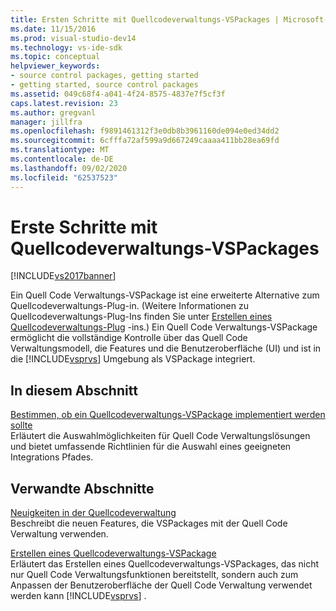 ```yaml
---
title: Ersten Schritte mit Quellcodeverwaltungs-VSPackages | Microsoft-Dokumentation
ms.date: 11/15/2016
ms.prod: visual-studio-dev14
ms.technology: vs-ide-sdk
ms.topic: conceptual
helpviewer_keywords:
- source control packages, getting started
- getting started, source control packages
ms.assetid: 049c68f4-a041-4f24-8575-4837e7f5cf3f
caps.latest.revision: 23
ms.author: gregvanl
manager: jillfra
ms.openlocfilehash: f9891461312f3e0db8b3961160de094e0ed34dd2
ms.sourcegitcommit: 6cfffa72af599a9d667249caaaa411bb28ea69fd
ms.translationtype: MT
ms.contentlocale: de-DE
ms.lasthandoff: 09/02/2020
ms.locfileid: "62537523"
---
```

# <a name="getting-started-with-source-control-vspackages"></a>Erste Schritte mit Quellcodeverwaltungs-VSPackages
[!INCLUDE[vs2017banner](../../includes/vs2017banner.md)]

Ein Quell Code Verwaltungs-VSPackage ist eine erweiterte Alternative zum Quellcodeverwaltungs-Plug-in. (Weitere Informationen zu Quellcodeverwaltungs-Plug-Ins finden Sie unter [Erstellen eines Quellcodeverwaltungs-Plug](../../extensibility/internals/creating-a-source-control-plug-in.md) -ins.) Ein Quell Code Verwaltungs-VSPackage ermöglicht die vollständige Kontrolle über das Quell Code Verwaltungsmodell, die Features und die Benutzeroberfläche (UI) und ist in die [!INCLUDE[vsprvs](../../includes/vsprvs-md.md)] Umgebung als VSPackage integriert.  
  
## <a name="in-this-section"></a>In diesem Abschnitt  
 [Bestimmen, ob ein Quellcodeverwaltungs-VSPackage implementiert werden sollte](../../extensibility/internals/determining-whether-to-implement-a-source-control-vspackage.md)  
 Erläutert die Auswahlmöglichkeiten für Quell Code Verwaltungslösungen und bietet umfassende Richtlinien für die Auswahl eines geeigneten Integrations Pfades.  
  
## <a name="related-sections"></a>Verwandte Abschnitte  
 [Neuigkeiten in der Quellcodeverwaltung](../../extensibility/internals/what-s-new-in-source-control.md)  
 Beschreibt die neuen Features, die VSPackages mit der Quell Code Verwaltung verwenden.  
  
 [Erstellen eines Quellcodeverwaltungs-VSPackage](../../extensibility/internals/creating-a-source-control-vspackage.md)  
 Erläutert das Erstellen eines Quellcodeverwaltungs-VSPackages, das nicht nur Quell Code Verwaltungsfunktionen bereitstellt, sondern auch zum Anpassen der Benutzeroberfläche der Quell Code Verwaltung verwendet werden kann [!INCLUDE[vsprvs](../../includes/vsprvs-md.md)] .

